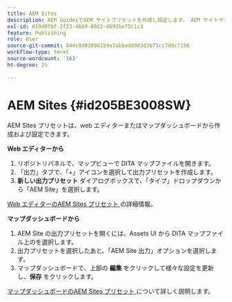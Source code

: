 ```yaml
---
title: AEM Sites
description: AEM GuidesでAEM サイトプリセットを作成し設定します。 AEM サイトサポートを使用して、記事ベースの出力、出力リンクトピック、conref の公開、コンテンツ内の文字列の検索を行います。
exl-id: 019d9fbf-2f23-4669-8022-d693be75c1c3
feature: Publishing
role: User
source-git-commit: 844c0d838981b9e7abbadd003d3b71cc7d0c7156
workflow-type: tm+mt
source-wordcount: '163'
ht-degree: 2%

---
```


# AEM Sites {#id205BE3008SW}



AEM Sites プリセットは、web エディターまたはマップダッシュボードから作成および設定できます。

**Web エディターから**

1. リポジトリパネルで、マップビューで DITA マップファイルを開きます。
1. 「出力」タブで、「+」アイコンを選択して出力プリセットを作成します。
1. **新しい出力プリセット** ダイアログボックスで、「タイプ」ドロップダウンから「AEM Site」を選択します。

[Web エディターのAEM Sites プリセット ](generate-output-aem-site-web-editor.md) の詳細情報。


**マップダッシュボードから**


1. AEM Site の出力プリセットを開くには、Assets UI から DITA マップファイル上のを選択します。
1. 出力プリセットを選択したあと、「AEM Site 出力」オプションを選択します。
1. マップダッシュボードで、上部の **編集** をクリックして様々な設定を更新し、**保存** をクリックします。

[ マップダッシュボードのAEM Sites プリセット ](generate-output-aem-site-map-dashboard.md) について詳しく説明します。
